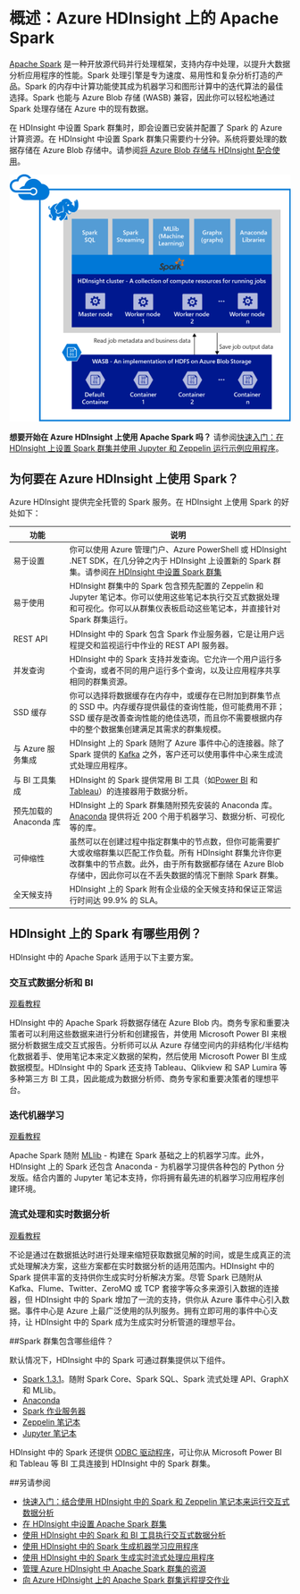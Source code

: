 <properties 
	pageTitle="HDInsight 中的 Apache Spark 概述 | Azure" 
	description="介绍 HDInsight 中的 Apache Spark，以及在哪些情况下，可在应用程序中使用 HDInsight 上的 Spark。" 
	services="hdinsight" 
	documentationCenter="" 
	authors="nitinme" 
	manager="paulettm" 
	editor="cgronlun"/>

<tags 
	ms.service="hdinsight" 
	ms.date="07/19/2015" 
	wacn.date=""/>

# 概述：Azure HDInsight 上的 Apache Spark 
 
<a href="http://spark.apache.org/" target="_blank">Apache Spark</a> 是一种开放源代码并行处理框架，支持内存中处理，以提升大数据分析应用程序的性能。Spark 处理引擎是专为速度、易用性和复杂分析打造的产品。Spark 的内存中计算功能使其成为机器学习和图形计算中的迭代算法的最佳选择。Spark 也能与 Azure Blob 存储 (WASB) 兼容，因此你可以轻松地通过 Spark 处理存储在 Azure 中的现有数据。

在 HDInsight 中设置 Spark 群集时，即会设置已安装并配置了 Spark 的 Azure 计算资源。在 HDInsight 中设置 Spark 群集只需要约十分钟。系统将要处理的数据存储在 Azure Blob 存储中。请参阅[将 Azure Blob 存储与 HDInsight 配合使用][hdinsight-storage]。

![Azure HDInsight 上的 Apache Spark](./media/hdinsight-apache-spark-overview/SparkArchitecture.png "Azure HDInsight 上的 Apache Spark")


**想要开始在 Azure HDInsight 上使用 Apache Spark 吗？** 请参阅[快速入门：在 HDInsight 上设置 Spark 群集并使用 Jupyter 和 Zeppelin 运行示例应用程序](/documentation/articles/hdinsight-apache-spark-zeppelin-notebook-jupyter-spark-sql)。





## 为何要在 Azure HDInsight 上使用 Spark？ 

Azure HDInsight 提供完全托管的 Spark 服务。在 HDInsight 上使用 Spark 的好处如下：

| 功能 | 说明 |
|-------------------------------------|-------------------|
| 易于设置 | 你可以使用 Azure 管理门户、Azure PowerShell 或 HDInsight .NET SDK，在几分钟之内于 HDInsight 上设置新的 Spark 群集。请参阅[在 HDInsight 中设置 Spark 群集](hdinsight-apache-spark-provision-clusters) |
| 易于使用 | HDInsight 群集中的 Spark 包含预先配置的 Zeppelin 和 Jupyter 笔记本。你可以使用这些笔记本执行交互式数据处理和可视化。你可以从群集仪表板启动这些笔记本，并直接针对 Spark 群集运行。|
| REST API | HDInsight 中的 Spark 包含 Spark 作业服务器，它是让用户远程提交和监视运行中作业的 REST API 服务器。 |
| 并发查询 | HDInsight 中的 Spark 支持并发查询。它允许一个用户运行多个查询，或者不同的用户运行多个查询，以及让应用程序共享相同的群集资源。 |
| SSD 缓存 | 你可以选择将数据缓存在内存中，或缓存在已附加到群集节点的 SSD 中。内存缓存提供最佳的查询性能，但可能费用不菲；SSD 缓存是改善查询性能的绝佳选项，而且你不需要根据内存中的整个数据集创建满足其需求的群集规模。|
| 与 Azure 服务集成 | HDInsight 上的 Spark 随附了 Azure 事件中心的连接器。除了 Spark 提供的 [Kafka](http://kafka.apache.org/) 之外，客户还可以使用事件中心来生成流式处理应用程序。 |
| 与 BI 工具集成 | HDInsight 的 Spark 提供常用 BI 工具（如[Power BI](http://www.powerbi.com/) 和 [Tableau](http://www.tableau.com/products/desktop)）的连接器用于数据分析。|
| 预先加载的 Anaconda 库 | HDInsight 上的 Spark 群集随附预先安装的 Anaconda 库。[Anaconda](http://docs.continuum.io/anaconda/) 提供将近 200 个用于机器学习、数据分析、可视化等的库。|
| 可伸缩性 | 虽然可以在创建过程中指定群集中的节点数，但你可能需要扩大或收缩群集以匹配工作负载。所有 HDInsight 群集允许你更改群集中的节点数。此外，由于所有数据都存储在 Azure Blob 存储中，因此你可以在不丢失数据的情况下删除 Spark 群集。 |
| 全天候支持 | HDInsight 上的 Spark 附有企业级的全天候支持和保证正常运行时间达 99.9% 的 SLA。|



## HDInsight 上的 Spark 有哪些用例？

HDInsight 中的 Apache Spark 适用于以下主要方案。

### 交互式数据分析和 BI

[观看教程](/documentation/articles/hdinsight-apache-spark-use-bi-tools)

HDInsight 中的 Apache Spark 将数据存储在 Azure Blob 内。商务专家和重要决策者可以利用这些数据来进行分析和创建报告，并使用 Microsoft Power BI 来根据分析数据生成交互式报告。分析师可以从 Azure 存储空间内的非结构化/半结构化数据着手、使用笔记本来定义数据的架构，然后使用 Microsoft Power BI 生成数据模型。HDInsight 中的 Spark 还支持 Tableau、Qlikview 和 SAP Lumira 等多种第三方 BI 工具，因此能成为数据分析师、商务专家和重要决策者的理想平台。

### 迭代机器学习

[观看教程](/documentation/articles/hdinsight-apache-spark-ipython-notebook-machine-learning)

Apache Spark 随附 [MLlib](http://spark.apache.org/mllib/) - 构建在 Spark 基础之上的机器学习库。此外，HDInsight 上的 Spark 还包含 Anaconda - 为机器学习提供各种包的 Python 分发版。结合内置的 Jupyter 笔记本支持，你将拥有最先进的机器学习应用程序创建环境。

### 流式处理和实时数据分析

[观看教程](/documentation/articles/hdinsight-apache-spark-csharp-apache-zeppelin-eventhub-streaming)

不论是通过在数据抵达时进行处理来缩短获取数据见解的时间，或是生成真正的流式处理解决方案，这些方案都在实时数据分析的适用范围内。HDInsight 中的 Spark 提供丰富的支持供你生成实时分析解决方案。尽管 Spark 已随附从 Kafka、Flume、Twitter、ZeroMQ 或 TCP 套接字等众多来源引入数据的连接器，但 HDInsight 中的 Spark 增加了一流的支持，供你从 Azure 事件中心引入数据。事件中心是 Azure 上最广泛使用的队列服务。拥有立即可用的事件中心支持，让 HDInsight 中的 Spark 成为生成实时分析管道的理想平台。

##<a name="next-steps"></a>Spark 群集包含哪些组件？

默认情况下，HDInsight 中的 Spark 可通过群集提供以下组件。

- [Spark 1.3.1](https://spark.apache.org/docs/1.3.1/)。随附 Spark Core、Spark SQL、Spark 流式处理 API、GraphX 和 MLlib。
- [Anaconda](http://docs.continuum.io/anaconda/)
- [Spark 作业服务器](https://github.com/spark-jobserver/spark-jobserver)
- [Zeppelin 笔记本](https://zeppelin.incubator.apache.org)
- [Jupyter 笔记本](https://jupyter.org)

HDInsight 中的 Spark 还提供 [ODBC 驱动程序](http://go.microsoft.com/fwlink/?LinkId=616229)，可让你从 Microsoft Power BI 和 Tableau 等 BI 工具连接到 HDInsight 中的 Spark 群集。

##<a name="see-also"></a>另请参阅

* [快速入门：结合使用 HDInsight 中的 Spark 和 Zeppelin 笔记本来运行交互式数据分析](/documentation/articles/hdinsight-apache-spark-zeppelin-notebook-jupyter-spark-sql)
* [在 HDInsight 中设置 Apache Spark 群集](/documentation/articles/hdinsight-apache-spark-provision-clusters)
* [使用 HDInsight 中的 Spark 和 BI 工具执行交互式数据分析](/documentation/articles/hdinsight-apache-spark-use-bi-tools)
* [使用 HDInsight 中的 Spark 生成机器学习应用程序](/documentation/articles/hdinsight-apache-spark-ipython-notebook-machine-learning)
* [使用 HDInsight 中的 Spark 生成实时流式处理应用程序](/documentation/articles/hdinsight-apache-spark-csharp-apache-zeppelin-eventhub-streaming)
* [管理 Azure HDInsight 中 Apache Spark 群集的资源](/documentation/articles/hdinsight-apache-spark-resource-manager)
* [向 Azure HDInsight 上的 Apache Spark 群集远程提交作业](/documentation/articles/hdinsight-apache-spark-job-server)


[hdinsight-storage]: /documentation/articles/hdinsight-use-blob-storage

<!---HONumber=66-->